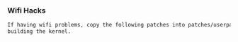 ### Wifi Hacks

```sh
If having wifi problems, copy the following patches into patches/userpatches before
building the kernel.
```
